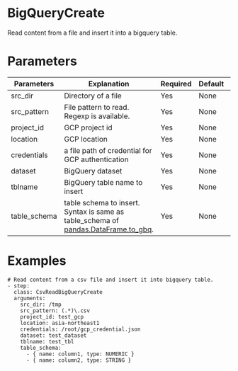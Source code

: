 # BigQueryCreate
Read content from a file and insert it into a bigquery table.

# Parameters
|Parameters|Explanation|Required|Default|Remarks|
|----------|-----------|--------|-------|-------|
|src_dir|Directory of a file |Yes|None||
|src_pattern|File pattern to read. Regexp is available.|Yes|None||
|project_id|GCP project id|Yes|None||
|location|GCP location|Yes|None||
|credentials|a file path of credential for GCP authentication|Yes|None||
|dataset|BigQuery dataset|Yes|None||
|tblname|BigQuery table name to insert|Yes|None||
|table_schema|table schema to insert. Syntax is same as table_schema of [pandas.DataFrame.to_gbq](https://pandas.pydata.org/pandas-docs/stable/reference/api/pandas.DataFrame.to_gbq.html).|Yes|None||


# Examples
```
# Read content from a csv file and insert it into bigquery table.
- step:
  class: CsvReadBigQueryCreate
  arguments:
    src_dir: /tmp
    src_pattern: (.*)\.csv
    project_id: test_gcp
    location: asia-northeast1
    credentials: /root/gcp_credential.json
    dataset: test_dataset
    tblname: test_tbl
    table_schema:
      - { name: column1, type: NUMERIC }
      - { name: column2, type: STRING }
```

